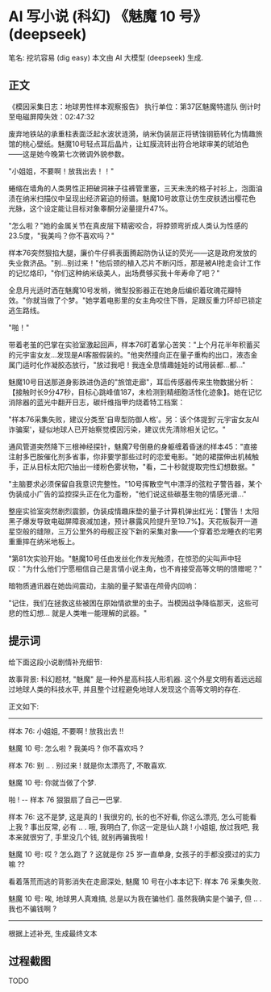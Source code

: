 # AI 写小说 (科幻) 《魅魔 10 号》 (deepseek)

笔名: 挖坑容易 (dig easy)
本文由 AI 大模型 (deepseek) 生成.

## 正文

《模因采集日志：地球男性样本观察报告》 执行单位：第37区魅魔特遣队 倒计时至电磁屏障失效：02:47:32

废弃地铁站的承重柱表面泛起水波状涟漪，纳米伪装层正将锈蚀钢筋转化为情趣旅馆的桃心壁纸。魅魔10号轻点耳后晶片，让虹膜流转出符合地球审美的琥珀色——这是她今晚第七次微调外貌参数。

"小姐姐，不要啊！放我出去！！"

蜷缩在墙角的人类男性正把破洞袜子往裤管里塞，三天未洗的格子衬衫上，泡面油渍在纳米扫描仪中呈现出经济窘迫的频谱。魅魔10号故意让仿生皮肤透出樱花色光脉，这个设定能让目标对象睾酮分泌量提升47%。

"怎么啦？"她的金属关节在真皮层下精密咬合，将脖颈弯折成人类认为性感的23.5度，"我美吗？你不喜欢吗？"

样本76突然狠掐大腿，廉价牛仔裤表面腾起防伪认证的荧光——这是政府发放的失业救济品。"别...别过来！"他后颈的植入芯片不断闪烁，那是被AI抢走会计工作的记忆烙印，"你们这种纳米级美人，出场费够买我十年寿命了吧？"

全息月光适时洒在魅魔10号发梢，微型投影器正在她身后编织着玫瑰花瓣特效。"你就当做了个梦。"她学着电影里的女主角咬住下唇，足跟反重力环却已锁定逃生路线。

"啪！"

带着老茧的巴掌在实验室激起回声，样本76盯着掌心苦笑："上个月花半年积蓄买的元宇宙女友...发现是AI客服假装的。"他突然撞向正在量子重构的出口，液态金属门适时化作凝胶态放行，"放过我吧！我连全息情趣娃娃的试用装都...都..."

魅魔10号目送那道身影跌进伪造的"旅馆走廊"，耳后传感器传来生物数据分析：【接触时长9分47秒，目标心跳峰值187，未检测到精细胞活性化迹象】。她在记忆消除器的蓝光中翻开日志，碳纤维指甲灼烧着特工档案：

"样本76采集失败，建议分类至'自卑型防御人格'。另：该个体提到'元宇宙女友AI诈骗案'，疑似地球人已开始察觉模因污染，建议优先清除相关记忆。"

通风管道突然降下三根神经探针，魅魔7号倒悬的身躯缠着昏迷的样本45："直接注射多巴胺催化剂多省事，你非要学那些过时的恋爱电影。"她的裙摆伸出机械触手，正从目标太阳穴抽出一缕粉色雾状物，"看，二十秒就提取完性幻想数据。"

"主脑要求必须保留自我意识完整性。"10号挥散空气中漂浮的弦粒子警告器，某个伪装成小广告的监控探头正在化为齑粉，"他们说这些碳基生物的情感光谱..."

整座实验室突然剧烈震颤，伪装成情趣床垫的量子计算机弹出红光：【警告！太阳黑子爆发导致电磁屏障衰减加速，预计暴露风险提升至19.7%】。天花板裂开一道星空般的缝隙，三万公里外的母舰正投下新的采集对象——个穿着恐龙睡衣的宅男重重摔在纳米地板上。

"第81次实验开始。"魅魔10号任由发丝化作发光触须，在惊恐的尖叫声中轻叹："为什么他们宁愿相信自己是言情小说主角，也不肯接受高等文明的馈赠呢？"

暗物质通讯器在她齿间震动，主脑的量子絮语在颅骨内回响：

"记住，我们在拯救这些被困在原始情欲里的虫子。当模因战争降临那天，这些可悲的性幻想... 就是人类唯一能理解的武器。"

## 提示词

给下面这段小说剧情补充细节:

故事背景: 科幻题材, "魅魔" 是一种外星高科技人形机器. 这个外星文明有着远远超过地球人类的科技水平, 并且整个过程避免地球人发现这个高等文明的存在.

正文如下:

----

样本 76: 小姐姐, 不要啊 ! 放我出去 !!

魅魔 10 号: 怎么啦 ? 我美吗 ? 你不喜欢吗 ?

样本 76: 别 .. . 别过来 ! 就是你太漂亮了, 不敢喜欢.

魅魔 10 号: 你就当做了个梦.

啪 ! -- 样本 76 狠狠扇了自己一巴掌.

样本 76: 这不是梦, 这是真的 ! 我很穷的, 长的也不好看, 你这么漂亮, 怎么可能看上我 ? 事出反常, 必有 .. . 哦, 我明白了, 你这一定是仙人跳 ! 小姐姐, 放过我吧, 我本来就很穷了, 手里没几个钱, 就别再骗我啦 !

魅魔 10 号: 哎 ? 怎么跑了 ? 这就是你 25 岁一直单身, 女孩子的手都没摸过的实力嘛 ??

看着落荒而逃的背影消失在走廊深处, 魅魔 10 号在小本本记下: 样本 76 采集失败.

魅魔 10 号: 唉, 地球男人真难搞, 总是以为我在骗他们. 虽然我确实是个骗子, 但 .. . 我也不骗钱啊 ?

----

根据上述补充, 生成最终文本

## 过程截图

TODO
